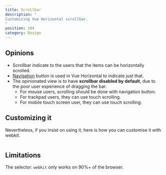 ```yaml
---
title: Scrollbar
description: "
Customizing Vue Horizontal scrollbar.
"
position: 104
category: Design
---
```


<snippet-mock-browser>
<design-scrollbar></design-scrollbar>
</snippet-mock-browser>


## Opinions

* Scrollbar indicate to the users that the items can be horizontally scrolled.
* [Navigation](/design/navigation) button is used in Vue Horizontal to indicate just that.
* The opinionated view is to have **scrollbar disabled by default**, due to the poor user experience of dragging the bar.
  * For mouse users, scrolling should be done with navigation button.
  * For trackpad users, they can use touch scrolling.
  * For mobile touch screen user, they can use touch scrolling.

## Customizing it

Nevertheless, if you insist on using it, here is how you can customise it with webkit.


```vue[ScrollBar.vue] import=design/design-scrollbar-customize.vue
```


## Limitations

The selector: `webkit` only works on 90%+ of the browser. 

<caniuse feature="mdn-css__selectors__-webkit-scrollbar"></caniuse>
